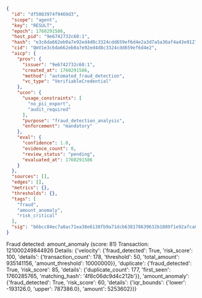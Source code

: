 ```json
{
  "id": "df5083974f9469d3",
  "scope": "agent",
  "key": "RESULT",
  "epoch": 1760291586,
  "host_pid": "9e6742732c60:1",
  "hash": "e3c6da662eb0a7e92ed4d8c3324cdd659ef6d4e2a3d7a5a36af4a43e912773a7",
  "cid": "QmV1e3c6da662eb0a7e92ed4d8c3324cdd659ef6d4e2",
  "aicp": {
    "prov": {
      "issuer": "9e6742732c60:1",
      "created_at": 1760291586,
      "method": "automated_fraud_detection",
      "vc_type": "VerifiableCredential"
    },
    "ucon": {
      "usage_constraints": [
        "no_pii_export",
        "audit_required"
      ],
      "purpose": "fraud_detection_analysis",
      "enforcement": "mandatory"
    },
    "eval": {
      "confidence": 1.0,
      "evidence_count": 0,
      "review_status": "pending",
      "evaluated_at": 1760291586
    }
  },
  "sources": [],
  "edges": [],
  "metrics": {},
  "thresholds": {},
  "tags": [
    "fraud",
    "amount_anomaly",
    "risk_critical"
  ],
  "sig": "b6bcc84ec7a8ac71ea38e6138fb9a71dcb638178639632b1089f1e92afca0183"
}
```

Fraud detected: amount_anomaly (score: 81)
Transaction: 121000249844926
Details: {'velocity': {'fraud_detected': True, 'risk_score': 100, 'details': {'transaction_count': 178, 'threshold': 50, 'total_amount': 935141156, 'amount_threshold': 10000000}}, 'duplicate': {'fraud_detected': True, 'risk_score': 85, 'details': {'duplicate_count': 177, 'first_seen': 1760285765, 'matching_hash': '4f8c06dc9d4c212b'}}, 'amount_anomaly': {'fraud_detected': True, 'risk_score': 60, 'details': {'iqr_bounds': {'lower': -193126.0, 'upper': 787386.0}, 'amount': 5253602}}}